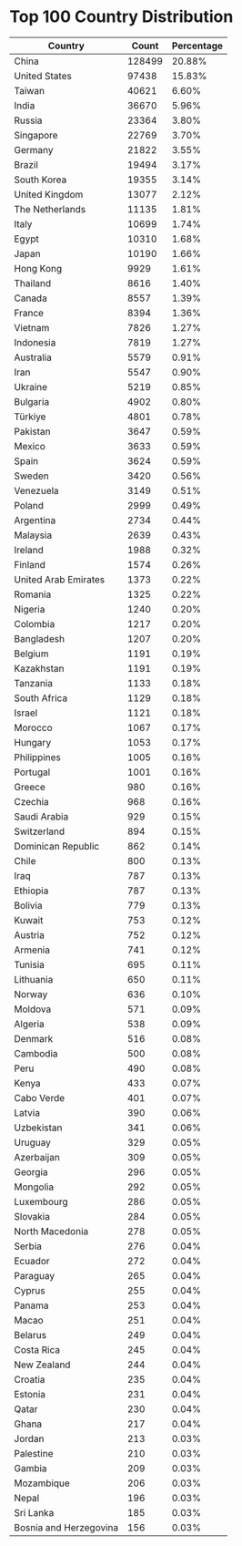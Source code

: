 # Top 100 Country Distribution
| Country | Count | Percentage |
|----|----|----|
| China | 128499 | 20.88% |
| United States | 97438 | 15.83% |
| Taiwan | 40621 | 6.60% |
| India | 36670 | 5.96% |
| Russia | 23364 | 3.80% |
| Singapore | 22769 | 3.70% |
| Germany | 21822 | 3.55% |
| Brazil | 19494 | 3.17% |
| South Korea | 19355 | 3.14% |
| United Kingdom | 13077 | 2.12% |
| The Netherlands | 11135 | 1.81% |
| Italy | 10699 | 1.74% |
| Egypt | 10310 | 1.68% |
| Japan | 10190 | 1.66% |
| Hong Kong | 9929 | 1.61% |
| Thailand | 8616 | 1.40% |
| Canada | 8557 | 1.39% |
| France | 8394 | 1.36% |
| Vietnam | 7826 | 1.27% |
| Indonesia | 7819 | 1.27% |
| Australia | 5579 | 0.91% |
| Iran | 5547 | 0.90% |
| Ukraine | 5219 | 0.85% |
| Bulgaria | 4902 | 0.80% |
| Türkiye | 4801 | 0.78% |
| Pakistan | 3647 | 0.59% |
| Mexico | 3633 | 0.59% |
| Spain | 3624 | 0.59% |
| Sweden | 3420 | 0.56% |
| Venezuela | 3149 | 0.51% |
| Poland | 2999 | 0.49% |
| Argentina | 2734 | 0.44% |
| Malaysia | 2639 | 0.43% |
| Ireland | 1988 | 0.32% |
| Finland | 1574 | 0.26% |
| United Arab Emirates | 1373 | 0.22% |
| Romania | 1325 | 0.22% |
| Nigeria | 1240 | 0.20% |
| Colombia | 1217 | 0.20% |
| Bangladesh | 1207 | 0.20% |
| Belgium | 1191 | 0.19% |
| Kazakhstan | 1191 | 0.19% |
| Tanzania | 1133 | 0.18% |
| South Africa | 1129 | 0.18% |
| Israel | 1121 | 0.18% |
| Morocco | 1067 | 0.17% |
| Hungary | 1053 | 0.17% |
| Philippines | 1005 | 0.16% |
| Portugal | 1001 | 0.16% |
| Greece | 980 | 0.16% |
| Czechia | 968 | 0.16% |
| Saudi Arabia | 929 | 0.15% |
| Switzerland | 894 | 0.15% |
| Dominican Republic | 862 | 0.14% |
| Chile | 800 | 0.13% |
| Iraq | 787 | 0.13% |
| Ethiopia | 787 | 0.13% |
| Bolivia | 779 | 0.13% |
| Kuwait | 753 | 0.12% |
| Austria | 752 | 0.12% |
| Armenia | 741 | 0.12% |
| Tunisia | 695 | 0.11% |
| Lithuania | 650 | 0.11% |
| Norway | 636 | 0.10% |
| Moldova | 571 | 0.09% |
| Algeria | 538 | 0.09% |
| Denmark | 516 | 0.08% |
| Cambodia | 500 | 0.08% |
| Peru | 490 | 0.08% |
| Kenya | 433 | 0.07% |
| Cabo Verde | 401 | 0.07% |
| Latvia | 390 | 0.06% |
| Uzbekistan | 341 | 0.06% |
| Uruguay | 329 | 0.05% |
| Azerbaijan | 309 | 0.05% |
| Georgia | 296 | 0.05% |
| Mongolia | 292 | 0.05% |
| Luxembourg | 286 | 0.05% |
| Slovakia | 284 | 0.05% |
| North Macedonia | 278 | 0.05% |
| Serbia | 276 | 0.04% |
| Ecuador | 272 | 0.04% |
| Paraguay | 265 | 0.04% |
| Cyprus | 255 | 0.04% |
| Panama | 253 | 0.04% |
| Macao | 251 | 0.04% |
| Belarus | 249 | 0.04% |
| Costa Rica | 245 | 0.04% |
| New Zealand | 244 | 0.04% |
| Croatia | 235 | 0.04% |
| Estonia | 231 | 0.04% |
| Qatar | 230 | 0.04% |
| Ghana | 217 | 0.04% |
| Jordan | 213 | 0.03% |
| Palestine | 210 | 0.03% |
| Gambia | 209 | 0.03% |
| Mozambique | 206 | 0.03% |
| Nepal | 196 | 0.03% |
| Sri Lanka | 185 | 0.03% |
| Bosnia and Herzegovina | 156 | 0.03% |

